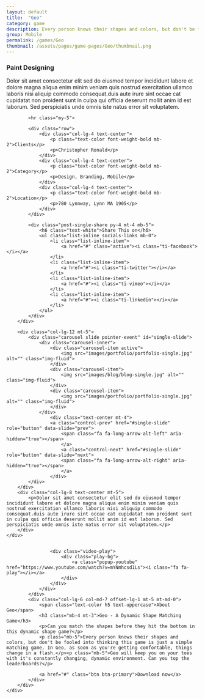 ```yaml
---
layout: default
title:  "Geo"
category: game
description: Every person knows their shapes and colors, but don't be fooled into thinking this game is a simple matching game. In Geo, as soon as you're getting comfortable, things change in a flash.
group: Mobile
permalink: /games/Geo
thumbnail: /assets/pages/game-pages/Geo/thumbnail.png
---
```


<div class="container">
	<div class="row justify-content-center">
		<div class="col-lg-8 text-center">
			<h3 class="mb-5 mt-2">Paint Designing</h3>
			<p>Dolor sit amet consectetur elit sed do eiusmod tempor incididunt labore et dolore magna aliqua enim minim veniam quis nostrud exercitation ullamco laboris nisi aliquip commodo consequat.duis aute irure sint occae cat cupidatat non proident sunt in culpa qui officia deserunt mollit anim id est laborum. Sed perspiciatis unde omnis iste natus error sit voluptatem.</p>

			<hr class="my-5">
				
			<div class="row">
				<div class="col-lg-4 text-center">
					<p class="text-color font-weight-bold mb-2">Clients</p>
					<p>Christopher Ronald</p>
				</div>
				<div class="col-lg-4 text-center">
					<p class="text-color font-weight-bold mb-2">Category</p>
					<p>Design, Branding, Mobile</p>
				</div>
				<div class="col-lg-4 text-center">
					<p class="text-color font-weight-bold mb-2">Location</p>
					<p>780 Lynnway, Lynn MA 1905</p>
				</div>
			</div>

			<div class="post-single-share py-4 mt-4 mb-5">
				<h6 class="text-white">Share This on</h6>
				<ul class="list-inline socials-links mb-0">
					<li class="list-inline-item">
						<a href="#" class="active"><i class="ti-facebook"></i></a>
					</li>
					<li class="list-inline-item">
						<a href="#"><i class="ti-twitter"></i></a>
					</li>
					<li class="list-inline-item">
						<a href="#"><i class="ti-vimeo"></i></a>
					</li>
					<li class="list-inline-item">
						<a href="#"><i class="ti-linkedin"></i></a>
					</li>
				</ul>
			</div>
		</div>

		<div class="col-lg-12 mt-5">
			<div class="carousel slide pointer-event" id="single-slide">
				<div class="carousel-inner">
					<div class="carousel-item active">
						<img src="images/portfolio/portfolio-single.jpg" alt="" class="img-fluid">
					</div>
					<div class="carousel-item">
						<img src="images/blog/blog-single.jpg" alt="" class="img-fluid">
					</div>
					<div class="carousel-item">
						<img src="images/portfolio/portfolio-single.jpg" alt="" class="img-fluid">
					</div>
				</div>
					<div class="text-center mt-4">
					<a class="control-prev" href="#single-slide" role="button" data-slide="prev">
						<span class="fa fa-long-arrow-alt-left" aria-hidden="true"></span>
						</a>
						<a class="control-next" href="#single-slide" role="button" data-slide="next">
						<span class="fa fa-long-arrow-alt-right" aria-hidden="true"></span>
						</a>
					</div>
			</div>
		</div>
		<div class="col-lg-8 text-center mt-5">
			<p>Dolor sit amet consectetur elit sed do eiusmod tempor incididunt labore et dolore magna aliqua enim minim veniam quis nostrud exercitation ullamco laboris nisi aliquip commodo consequat.duis aute irure sint occae cat cupidatat non proident sunt in culpa qui officia deserunt mollit anim id est laborum. Sed perspiciatis unde omnis iste natus error sit voluptatem.</p>
		</div>
	</div>
</div>

<section class="section about overflow-hidden">
	<div class="container">
		<div class="row">
			<div class="col-md-5">
				<div class="about-img">
					<img src="images/about/about.jpg" alt="" class="img-fluid w-100">

					<div class="video-play">
						<div class="play-bg">
							<a class="popup-youtube" href="https://www.youtube.com/watch?v=mYNmhcsd1Ls"><i class="fa fa-play"></i></a>
						</div>
					</div>
				</div>
			</div>
			<div class="col-lg-6 col-md-7 offset-lg-1 mt-5 mt-md-0">
				<span class="text-color h5 text-uppercase">About Geo</span>
				<h3 class="mb-4 mt-3">Geo - A Dynamic Shape Matching Game</h3>
				<p>Can you match the shapes before they hit the bottom in this dynamic shape game?</p>
				<p class="mb-5">Every person knows their shapes and colors, but don't be fooled into thinking this game is just a simple matching game. In Geo, as soon as you're getting comfortable, things change in a flash.</p><p class="mb-5">Geo will keep you on your toes with it's constantly changing, dynamic environment. Can you top the leaderboards?</p>

				<a href="#" class="btn btn-primary">Download now</a>
			</div>
		</div>
	</div>
</section>